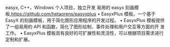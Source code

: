 easyx, C++，Windows 个人项目，独立开发
易用的 easyx 刻画模板,https://github.com/hetaorens/easyxplus
• EasyxPlus 模板，一个基于 EasyX 的刻画模板，用于简化图形应用程序的开发过程。
• EasyxPlus 模板提供了一组易用的 API 和函数，简化了图形绘制、事件处理和用户交互等方面的开
发工作。
• EasyxPlus 模板具有良好的可扩展性和灵活性，可以根据项目需求进行定制和扩展。
